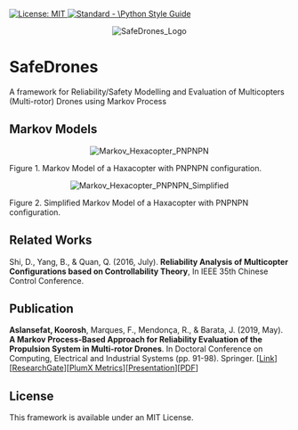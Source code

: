<p align="left"> </p>

 <a href="https://opensource.org/licenses/MIT"><img src="https://img.shields.io/badge/License-MIT-yellow.svg" alt="License: MIT">
  <a href="https://standardjs.com"><img src="https://img.shields.io/badge/code_style-standard-brightgreen.svg" alt="Standard - \Python Style Guide"></a>

<p align="center">
 <img src="https://github.com/koo-ec/Reliability_Multirotor_Drones/blob/master/SafeDrones_Logo.png" alt="SafeDrones_Logo"> </p>

# SafeDrones
A framework for Reliability/Safety Modelling and Evaluation of Multicopters (Multi-rotor) Drones using Markov Process

## Markov Models

<p align="center">
 <img src="https://github.com/koo-ec/SafeDrones/blob/master/Figures/Hexa_PNPNPN.png" alt="Markov_Hexacopter_PNPNPN">
 <figcaption>Figure 1. Markov Model of a Haxacopter with PNPNPN configuration.</figcaption>
</p>

<p align="center">
 <img src="https://github.com/koo-ec/SafeDrones/blob/master/Figures/Hexa_PNPNPN_Markov_Simplified.png" alt="Markov_Hexacopter_PNPNPN_Simplified">
 <figcaption>Figure 2. Simplified Markov Model of a Haxacopter with PNPNPN configuration.</figcaption>
</p>

## Related Works
<p align = 'justified'>
Shi, D., Yang, B., & Quan, Q. (2016, July). <b>Reliability Analysis of Multicopter Configurations based on Controllability Theory</b>, In IEEE 35th Chinese Control Conference.</p>

## Publication
<p align = 'justified'>
 <b>Aslansefat, Koorosh</b>, Marques, F., Mendonça, R., & Barata, J. (2019, May). <b>A Markov Process-Based Approach for Reliability Evaluation of the Propulsion System in Multi-rotor Drones</b>. In Doctoral Conference on Computing, Electrical and Industrial Systems (pp. 91-98). Springer. [<a href="https://doi.org/10.1007/978-3-030-17771-3_8">Link</a>][<a href="https://www.researchgate.net/publication/332773614_A_Markov_Process-Based_Approach_for_Reliability_Evaluation_of_the_Propulsion_System_in_Multi-rotor_Drones">ResearchGate</a>][<a href="https://plu.mx/plum/a/?doi=10.1007%2F978-3-030-17771-3_8" data-orientation="vertical" class="plumx-summary" data-site="plum" data-hide-when-empty="true">PlumX Metrics</a>][<a href="https://www.slideshare.net/KooroshAslansefat/a-markov-process-based-approach-for-reliability-evaluation-of-the-propulsion-system-in-multirotor-drones-presentation">Presentation</a>][<a href = "https://github.com/koo-ec/SafeDrones/blob/master/Documents/A%20Markov%20Process-Based%20Approach%20for%20Reliability%20Evaluation%20of%20the%20Propulsion%20System%20in%20Multi-rotor%20Drones.pdf">PDF</a>] 
 
## License
This framework is available under an MIT License. 
